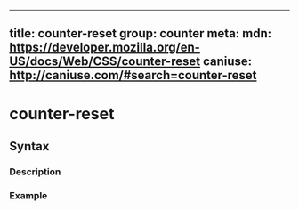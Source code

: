 
  ---
  title: counter-reset
  group: counter
  meta:
    mdn: https://developer.mozilla.org/en-US/docs/Web/CSS/counter-reset
    caniuse: http://caniuse.com/#search=counter-reset
  ---

  # counter-reset
  <!--- Introduction for counter-reset, keep it brief and set the overall context -->

  ## Syntax
  <!--- Introduce the various syntax for counter-reset -->

  ### Description
  <!--- For each major section of syntax, provide a description explaining its usage further -->

  ### Example
  <!--- Provide code examples for the syntax block you're currently describing -->